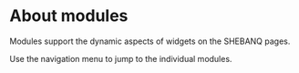 # About modules

Modules support the dynamic aspects of widgets on the SHEBANQ
pages.

Use the navigation menu to jump to the individual modules.
